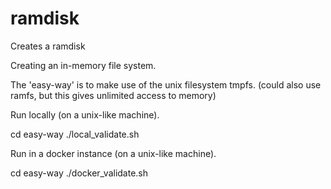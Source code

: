 # ramdisk
Creates a ramdisk

Creating an in-memory file system.  

The 'easy-way' is to make use of the unix filesystem tmpfs.  (could also use ramfs, but this gives unlimited access to memory)

Run locally (on a unix-like machine).

cd easy-way
./local_validate.sh

Run in a docker instance (on a unix-like machine).

cd easy-way
./docker_validate.sh



